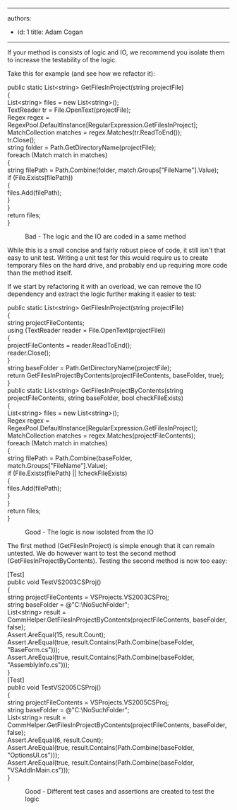 

---
authors:
  - id: 1
    title: Adam Cogan
---




<span class='intro'> If your method is consists of logic and IO, we recommend you isolate them to increase the testability of the logic.<div>Take this for example (and see how we refactor it)&#58;<br></div> </span>

<p class="ssw15-rteElement-CodeArea">public static List&lt;string&gt; GetFilesInProject(string projectFile)<br>&#123;<br> List&lt;string&gt; files = new List&lt;string&gt;();<br> TextReader tr = File.OpenText(projectFile);<br> Regex regex = RegexPool.DefaultInstance[RegularExpression.GetFilesInProject];<br> MatchCollection matches = regex.Matches(tr.ReadToEnd());<br> tr.Close();<br> string folder = Path.GetDirectoryName(projectFile);<br> foreach (Match match in matches)<br> &#123;<br> string filePath = Path.Combine(folder, match.Groups[&quot;FileName&quot;].Value);<br> if (File.Exists(filePath))<br> &#123;<br> files.Add(filePath);<br> &#125;<br> &#125;<br> return files;<br>&#125;</p><dd class="ssw15-rteElement-FigureBad">Bad - The logic and the IO are coded in a same method<br></dd><p>While this is a small concise and fairly robust piece of code, it still isn't that easy to unit test. Writing a unit test for this would require us to create temporary files on the hard drive, and probably end up requiring more code than the method itself.</p><p>If we start by refactoring it with an overload, we can remove the IO dependency and extract the logic further making it easier to test&#58;</p><p class="ssw15-rteElement-CodeArea">public static List&lt;string&gt; GetFilesInProject(string projectFile)<br>&#123;<br> string projectFileContents;<br> using (TextReader reader = File.OpenText(projectFile))<br> &#123;<br> projectFileContents = reader.ReadToEnd();<br> reader.Close();<br> &#125;<br> string baseFolder = Path.GetDirectoryName(projectFile);<br> return GetFilesInProjectByContents(projectFileContents, baseFolder, true);<br>&#125;<br>public static List&lt;string&gt; GetFilesInProjectByContents(string projectFileContents, string baseFolder, bool checkFileExists)<br>&#123;<br> List&lt;string&gt; files = new List&lt;string&gt;();<br> Regex regex = RegexPool.DefaultInstance[RegularExpression.GetFilesInProject];<br> MatchCollection matches = regex.Matches(projectFileContents);<br> foreach (Match match in matches)<br> &#123;<br> string filePath = Path.Combine(baseFolder, match.Groups[&quot;FileName&quot;].Value);<br> if (File.Exists(filePath) || !checkFileExists)<br> &#123;<br> files.Add(filePath);<br> &#125;<br> &#125;<br> return files;<br>&#125;</p><dd class="ssw15-rteElement-FigureGood">Good - The logic is now isolated from the IO<br></dd><p>The first method (GetFilesInProject) is simple enough that it can remain untested. We do however want to test the second method (GetFilesInProjectByContents). Testing the second method is now too easy&#58;</p><p class="ssw15-rteElement-CodeArea">[Test]<br>public void TestVS2003CSProj()<br>&#123;<br> string projectFileContents = VSProjects.VS2003CSProj;<br> string baseFolder = @&quot;C&#58;\NoSuchFolder&quot;;<br> List&lt;string&gt; result = CommHelper.GetFilesInProjectByContents(projectFileContents, baseFolder, false);<br> Assert.AreEqual(15, result.Count);<br> Assert.AreEqual(true, result.Contains(Path.Combine(baseFolder, &quot;BaseForm.cs&quot;)));<br> Assert.AreEqual(true, result.Contains(Path.Combine(baseFolder, &quot;AssemblyInfo.cs&quot;)));<br>&#125;<br>[Test]<br>public void TestVS2005CSProj()<br>&#123;<br> string projectFileContents = VSProjects.VS2005CSProj;<br> string baseFolder = @&quot;C&#58;\NoSuchFolder&quot;;<br> List&lt;string&gt; result = CommHelper.GetFilesInProjectByContents(projectFileContents, baseFolder, false);<br> Assert.AreEqual(6, result.Count);<br> Assert.AreEqual(true, result.Contains(Path.Combine(baseFolder, &quot;OptionsUI.cs&quot;)));<br> Assert.AreEqual(true, result.Contains(Path.Combine(baseFolder, &quot;VSAddInMain.cs&quot;)));<br>&#125;</p><dd class="ssw15-rteElement-FigureGood">Good - Different test cases and assertions are created to test the logic​<br></dd>


